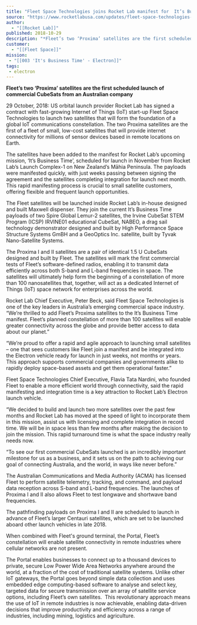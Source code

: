 ```yaml
---
title: "Fleet Space Technologies joins Rocket Lab manifest for  It’s Business Time mission  "
source: "https://www.rocketlabusa.com/updates/fleet-space-technologies-joins-rocket-lab-manifest-for-its-business-time-mission/"
author:
  - "[[Rocket Lab]]"
published: 2018-10-29
description: "*Fleet’s two ‘Proxima’ satellites are the first scheduled launch of commercial CubeSats from an Australian company*"
customer:
  - "[[Fleet Space]]"
mission:
 - "[[003 'It's Business Time' - Electron]]"
tags:
 - electron
---
```

**Fleet’s two ‘Proxima’ satellites are the first scheduled launch of commercial CubeSats from an Australian company**

29 October, 2018: US orbital launch provider Rocket Lab has signed a contract with fast-growing Internet of Things (IoT) start-up Fleet Space Technologies to launch two satellites that will form the foundation of a global IoT communications constellation. The two Proxima satellites are the first of a fleet of small, low-cost satellites that will provide internet connectivity for millions of sensor devices based in remote locations on Earth.

The satellites have been added to the manifest for Rocket Lab’s upcoming mission, ‘It’s Business Time’, scheduled for launch in November from Rocket Lab’s Launch Complex-1 on New Zealand’s Māhia Peninsula. The payloads were manifested quickly, with just weeks passing between signing the agreement and the satellites completing integration for launch next month. This rapid manifesting process is crucial to small satellite customers, offering flexible and frequent launch opportunities. 

The Fleet satellites will be launched inside Rocket Lab’s in-house designed and built Maxwell dispenser. They join the current It’s Business Time payloads of two Spire Global Lemur-2 satellites, the Irvine CubeSat STEM Program (ICSP) IRVINE01 educational CubeSat, NABEO, a drag sail technology demonstrator designed and built by High Performance Space Structure Systems GmBH and a GeoOptics Inc. satellite, built by Tyvak Nano-Satellite Systems.

The Proxima I and II satellites are a pair of identical 1.5 U CubeSats designed and built by Fleet. The satellites will mark the first commercial tests of Fleet’s software-defined radios, enabling it to transmit data efficiently across both S-band and L-band frequencies in space. The satellites will ultimately help form the beginning of a constellation of more than 100 nanosatellites that, together, will act as a dedicated Internet of Things (IoT) space network for enterprises across the world.

Rocket Lab Chief Executive, Peter Beck, said Fleet Space Technologies is one of the key leaders in Australia’s emerging commercial space industry. “We’re thrilled to add Fleet’s Proxima satellites to the It’s Business Time manifest. Fleet’s planned constellation of more than 100 satellites will enable greater connectivity across the globe and provide better access to data about our planet.”

“We’re proud to offer a rapid and agile approach to launching small satellites – one that sees customers like Fleet join a manifest and be integrated into the Electron vehicle ready for launch in just weeks, not months or years. This approach supports commercial companies and governments alike to rapidly deploy space-based assets and get them operational faster.”

Fleet Space Technologies Chief Executive, Flavia Tata Nardini, who founded Fleet to enable a more efficient world through connectivity, said the rapid manifesting and integration time is a key attraction to Rocket Lab’s Electron launch vehicle.

“We decided to build and launch two more satellites over the past few months and Rocket Lab has moved at the speed of light to incorporate them in this mission, assist us with licensing and complete integration in record time. We will be in space less than few months after making the decision to join the mission. This rapid turnaround time is what the space industry really needs now.

“To see our first commercial CubeSats launched is an incredibly important milestone for us as a business, and it sets us on the path to achieving our goal of connecting Australia, and the world, in ways like never before.”

The Australian Communications and Media Authority (ACMA) has licensed Fleet to perform satellite telemetry, tracking, and command, and payload data reception across S-band and L-band frequencies. The launches of Proxima I and II also allows Fleet to test longwave and shortwave band frequencies.

The pathfinding payloads on Proxima I and II are scheduled to launch in advance of Fleet’s larger Centauri satellites, which are set to be launched aboard other launch vehicles in late 2018.

When combined with Fleet's ground terminal, the Portal, Fleet’s constellation will enable satellite connectivity in remote industries where cellular networks are not present.

The Portal enables businesses to connect up to a thousand devices to private, secure Low Power Wide Area Networks anywhere around the world, at a fraction of the cost of traditional satellite systems. Unlike other IoT gateways, the Portal goes beyond simple data collection and uses embedded edge computing-based software to analyse and select key, targeted data for secure transmission over an array of satellite service options, including Fleet’s own satellites.  This revolutionary approach means the use of IoT in remote industries is now achievable, enabling data-driven decisions that improve productivity and efficiency across a range of industries, including mining, logistics and agriculture.